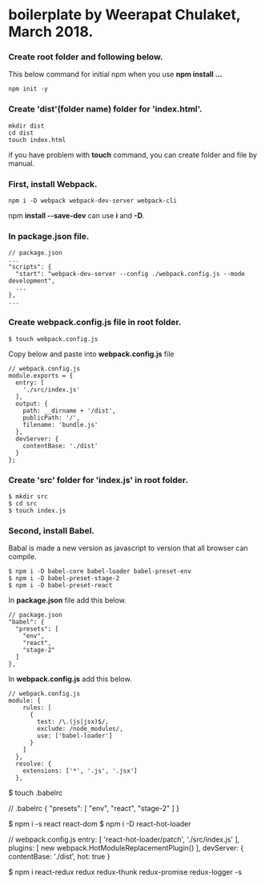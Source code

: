 # boilerplate by Weerapat Chulaket, March 2018.
### Create **root** folder and following below.
  This below command for initial npm when you use **npm install ...**
```
npm init -y
```
### Create 'dist'(folder name) folder for 'index.html'.
```
mkdir dist
cd dist
touch index.html
```
if you have problem with **touch** command, you can create folder and file by manual.

### First, install Webpack.
```
npm i -D webpack webpack-dev-server webpack-cli
```
npm **install --save-dev** can use **i** and **-D**.

### In package.json file.
```
// package.json
...
"scripts": {
  "start": "webpack-dev-server --config ./webpack.config.js --mode development",
  ...
},
...
```
### Create webpack.config.js file in root folder.
```
$ touch webpack.config.js
```
Copy below and paste into **webpack.config.js** file
```
// webpack.config.js
module.exports = {
  entry: [
    './src/index.js'
  ],
  output: {
    path: __dirname + '/dist',
    publicPath: '/',
    filename: 'bundle.js'
  },
  devServer: {
    contentBase: './dist'
  }
};
```
### Create 'src' folder for 'index.js' in root folder.
```
$ mkdir src
$ cd src
$ touch index.js
```
### Second, install Babel.
Babal is made a new version as javascript to version that all browser can compile.
```
$ npm i -D babel-core babel-loader babel-preset-env
$ npm i -D babel-preset-stage-2
$ npm i -D babel-preset-react
```
In **package.json** file add this below.
```
// package.json
"babel": {
  "presets": [
    "env",
    "react",
    "stage-2"
  ]
},
```
In **webpack.config.js** add this below.
```
// webpack.config.js
module: {
    rules: [
      {
        test: /\.(js|jsx)$/,
        exclude: /node_modules/,
        use: ['babel-loader']
      }
    ]
  },
  resolve: {
    extensions: ['*', '.js', '.jsx']
  },
```
$ touch .babelrc

// .babelrc
{
  "presets": [
    "env",
    "react",
    "stage-2"
  ]
}

$ npm i -s react react-dom
$ npm i -D react-hot-loader

// webpack.config.js
entry: [
    'react-hot-loader/patch',
    './src/index.js'
  ],
plugins: [
    new webpack.HotModuleReplacementPlugin()
  ],
devServer: {
    contentBase: './dist',
    hot: true
  }

$ npm i react-redux redux redux-thunk redux-promise redux-logger -s
